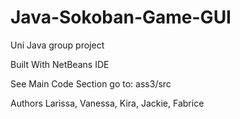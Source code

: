 # Java-Sokoban-Game-GUI
Uni Java group project 

Built With 
NetBeans IDE 

See Main Code Section go to: 
ass3/src

Authors
Larissa, Vanessa, Kira, Jackie, Fabrice
